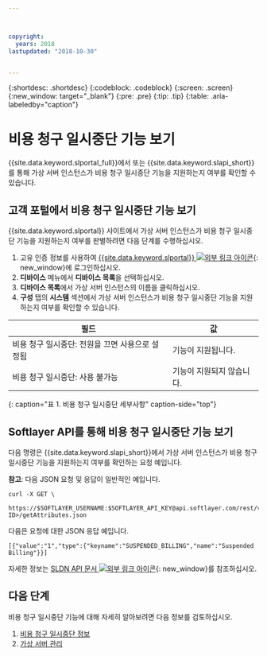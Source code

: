 ```yaml
---



copyright:
  years: 2018
lastupdated: "2018-10-30"


---
```


{:shortdesc: .shortdesc}
{:codeblock: .codeblock}
{:screen: .screen}
{:new_window: target="_blank"}
{:pre: .pre}
{:tip: .tip}
{:table: .aria-labeledby="caption"}

# 비용 청구 일시중단 기능 보기
{{site.data.keyword.slportal_full}}에서 또는 {{site.data.keyword.slapi_short}}를 통해 가상 서버 인스턴스가 비용 청구 일시중단 기능을 지원하는지 여부를 확인할 수 있습니다.

## 고객 포털에서 비용 청구 일시중단 기능 보기
{{site.data.keyword.slportal}} 사이트에서 가상 서버 인스턴스가 비용 청구 일시중단 기능을 지원하는지 여부를 판별하려면 다음 단계를 수행하십시오.

1. 고유 인증 정보를 사용하여 [{{site.data.keyword.slportal}} ![외부 링크 아이콘](../icons/launch-glyph.svg "외부 링크 아이콘")](https://control.softlayer.com/){: new_window}에 로그인하십시오. 
2. **디바이스** 메뉴에서 **디바이스 목록**을 선택하십시오. 
3. **디바이스 목록**에서 가상 서버 인스턴스의 이름을 클릭하십시오. 
4. **구성** 탭의 **시스템** 섹션에서 가상 서버 인스턴스가 비용 청구 일시중단 기능을 지원하는지 여부를 확인할 수 있습니다. 

| 필드                     | 값                     |
| --------------------------------------| ------------------------- |
| 비용 청구 일시중단: 전원을 끄면 사용으로 설정됨 | 기능이 지원됩니다.     |
| 비용 청구 일시중단: 사용 불가능                 | 기능이 지원되지 않습니다. |
{: caption="표 1. 비용 청구 일시중단 세부사항" caption-side="top"}

## Softlayer API를 통해 비용 청구 일시중단 기능 보기

다음 명령은 {{site.data.keyword.slapi_short}}에서 가상 서버 인스턴스가 비용 청구 일시중단 기능을 지원하는지 여부를 확인하는 요청 예입니다.

**참고**: 다음 JSON 요청 및 응답이 일반적인 예입니다. 

```
curl -X GET \
 https://$SOFTLAYER_USERNAME:$SOFTLAYER_API_KEY@api.softlayer.com/rest/v3/SoftLayer_Virtual_Guest/<VSI ID>/getAttributes.json
```

다음은 요청에 대한 JSON 응답 예입니다.

```
[{"value":"1","type":{"keyname":"SUSPENDED_BILLING","name":"Suspended Billing"}}]
```

자세한 정보는 [SLDN API 문서 ![외부 링크 아이콘](../icons/launch-glyph.svg "외부 링크 아이콘")](https://softlayer.github.io/reference/services/SoftLayer_Virtual_Guest/getAttributes/){: new_window}를 참조하십시오.

## 다음 단계

비용 청구 일시중단 기능에 대해 자세히 알아보려면 다음 정보를 검토하십시오.
1. [비용 청구 일시중단 정보](vsi_about_suspend.html)
2. [가상 서버 관리](vsi_managing.html)
